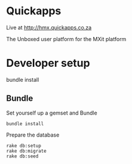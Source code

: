 Quickapps
=====

Live at http://hmx.quickapps.co.za


The Unboxed user platform for the MXit platform

Developer setup
===============

bundle install

Bundle
------

Set yourself up a gemset and Bundle

    bundle install

Prepare the database

    rake db:setup
    rake db:migrate
    rake db:seed
